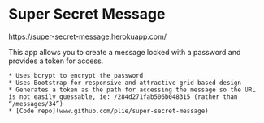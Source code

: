# Super Secret Message

https://super-secret-message.herokuapp.com/ 

This app allows you to create a message locked with a password and provides a token for access.

```
* Uses bcrypt to encrypt the password
* Uses Bootstrap for responsive and attractive grid-based design
* Generates a token as the path for accessing the message so the URL is not easily guessable, ie: /284d271fab506b048315 (rather than “/messages/34”)
* [Code repo](www.github.com/plie/super-secret-message)
```
